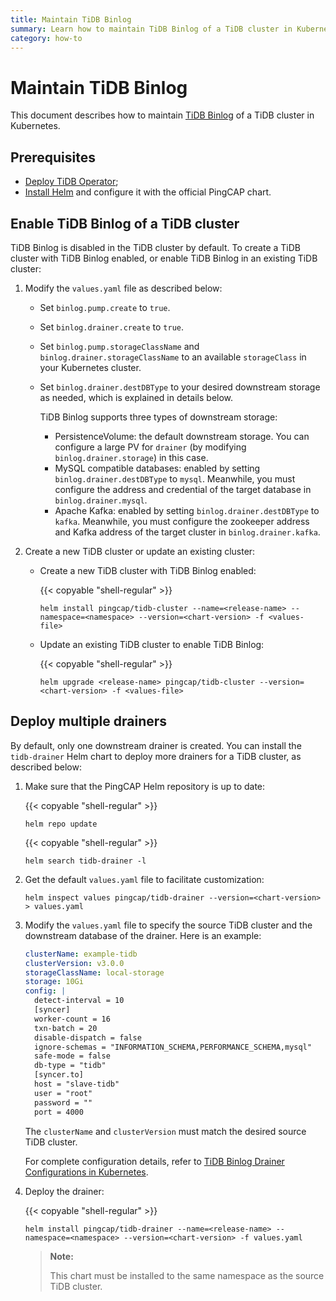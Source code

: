 ```yaml
---
title: Maintain TiDB Binlog
summary: Learn how to maintain TiDB Binlog of a TiDB cluster in Kubernetes.
category: how-to
---
```


# Maintain TiDB Binlog

This document describes how to maintain [TiDB Binlog](/v3.1/reference/tidb-binlog/overview.md) of a TiDB cluster in Kubernetes.

## Prerequisites

- [Deploy TiDB Operator](/v3.1/tidb-in-kubernetes/deploy/tidb-operator.md);
- [Install Helm](/v3.1/tidb-in-kubernetes/reference/tools/in-kubernetes.md#use-helm) and configure it with the official PingCAP chart.

## Enable TiDB Binlog of a TiDB cluster

TiDB Binlog is disabled in the TiDB cluster by default. To create a TiDB cluster with TiDB Binlog enabled, or enable TiDB Binlog in an existing TiDB cluster:

1. Modify the `values.yaml` file as described below:

    * Set `binlog.pump.create` to `true`.
    * Set `binlog.drainer.create` to `true`.
    * Set `binlog.pump.storageClassName` and `binlog.drainer.storageClassName` to an available `storageClass` in your Kubernetes cluster.
    * Set `binlog.drainer.destDBType` to your desired downstream storage as needed, which is explained in details below.

        TiDB Binlog supports three types of downstream storage:

        * PersistenceVolume: the default downstream storage. You can configure a large PV for `drainer` (by modifying `binlog.drainer.storage`) in this case.
        * MySQL compatible databases: enabled by setting `binlog.drainer.destDBType` to `mysql`. Meanwhile, you must configure the address and credential of the target database in `binlog.drainer.mysql`.
        * Apache Kafka: enabled by setting `binlog.drainer.destDBType` to `kafka`. Meanwhile, you must configure the zookeeper address and Kafka address of the target cluster in `binlog.drainer.kafka`.

2. Create a new TiDB cluster or update an existing cluster:

    * Create a new TiDB cluster with TiDB Binlog enabled:

        {{< copyable "shell-regular" >}}

        ```shell
        helm install pingcap/tidb-cluster --name=<release-name> --namespace=<namespace> --version=<chart-version> -f <values-file>
        ```

    * Update an existing TiDB cluster to enable TiDB Binlog:

        {{< copyable "shell-regular" >}}

        ```shell
        helm upgrade <release-name> pingcap/tidb-cluster --version=<chart-version> -f <values-file>
        ```

## Deploy multiple drainers

By default, only one downstream drainer is created. You can install the `tidb-drainer` Helm chart to deploy more drainers for a TiDB cluster, as described below:

1. Make sure that the PingCAP Helm repository is up to date:

    {{< copyable "shell-regular" >}}

    ```shell
    helm repo update
    ```

    {{< copyable "shell-regular" >}}

    ```shell
    helm search tidb-drainer -l
    ```

2. Get the default `values.yaml` file to facilitate customization:

    ```shell
    helm inspect values pingcap/tidb-drainer --version=<chart-version> > values.yaml
    ```

3. Modify the `values.yaml` file to specify the source TiDB cluster and the downstream database of the drainer. Here is an example:

    ```yaml
    clusterName: example-tidb
    clusterVersion: v3.0.0
    storageClassName: local-storage
    storage: 10Gi
    config: |
      detect-interval = 10
      [syncer]
      worker-count = 16
      txn-batch = 20
      disable-dispatch = false
      ignore-schemas = "INFORMATION_SCHEMA,PERFORMANCE_SCHEMA,mysql"
      safe-mode = false
      db-type = "tidb"
      [syncer.to]
      host = "slave-tidb"
      user = "root"
      password = ""
      port = 4000
    ```

    The `clusterName` and `clusterVersion` must match the desired source TiDB cluster.

    For complete configuration details, refer to [TiDB Binlog Drainer Configurations in Kubernetes](/v3.1/tidb-in-kubernetes/reference/configuration/tidb-drainer.md).

4. Deploy the drainer:

    {{< copyable "shell-regular" >}}

    ```shell
    helm install pingcap/tidb-drainer --name=<release-name> --namespace=<namespace> --version=<chart-version> -f values.yaml
    ```

    > **Note:**
    >
    > This chart must be installed to the same namespace as the source TiDB cluster.

